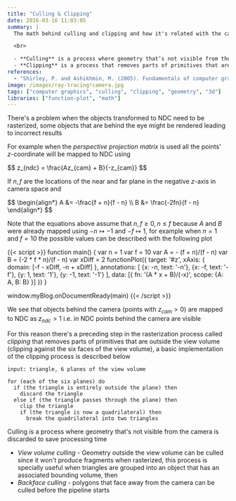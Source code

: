 ```yaml
---
title: "Culling & Clipping"
date: 2016-03-16 11:03:05
summary: |
  The math behind culling and clipping and how it's related with the camera and with what it sees.

  <br>

  - **Culling** is a process where geometry that’s not visible from the camera is discarded to save processing time.
  - **Clipping** is a process that removes parts of primitives that are outside the view volume (clipping against the six faces of the view volume).
references:
  - "Shirley, P. and Ashikhmin, M. (2005). Fundamentals of computer graphics. Wellesley, Mass.: AK Peters."
image: /images/ray-tracing!camera.jpg
tags: ["computer graphics", "culling", "clipping", "geometry", "3d"]
libraries: ["function-plot", "math"]
---
```


There's a problem when the objects transformed to NDC need to be rasterized, some objects that are behind the eye might be rendered leading to incorrect results

For example when the *perspective projection matrix* is used all the points' $z$-coordinate will be mapped to NDC using

<div>$$
z_{ndc} = \frac{Az_{cam} + B}{-z_{cam}}
$$</div>

If $n,f$ are the locations of the near and far plane in the negative $z$-axis in camera space and

<div>$$
\begin{align*}
A &= -\frac{f + n}{f - n} \\
B &= \frac{-2fn}{f - n}
\end{align*}
$$</div>

Note that the equations above assume that $n,f \geq 0, n \leq f$ because $A$ and $B$ were already mapped using $-n \mapsto -1$ and $-f \mapsto 1$, for example when $n = 1$ and $f = 10$ the possible values can be described with the following plot

<div id="z"></div>
{{< script >}}
function main() {
  var n = 1
  var f = 10
  var A = - (f + n)/(f - n)
  var B = (-2 * f * n)/(f - n)
  var xDiff = 2
  functionPlot({
    target: '#z',
    xAxis: { domain: [-f - xDiff, -n + xDiff] },
    annotations: [
      {x: -n, text: '-n'},
      {x: -f, text: '-f'},
      {y: 1, text: '1'},
      {y: -1, text: '-1'}
    ],
    data: [{
      fn: '(A * x + B)/(-x)',
      scope: {A: A, B: B}
    }]
  })
}

window.myBlog.onDocumentReady(main)
{{< /script >}}

We see that objects behind the camera (points with $z_{cam} > 0$) are mapped to NDC as $z_{ndc} > 1$ i.e. in NDC points behind the camera are visible

For this reason there's a preceding step in the rasterization process called *clipping* that removes parts of primitives that are outside the view volume (clipping against the six faces of the view volume), a basic implementation of the clipping process is described below

```plain
input: triangle, 6 planes of the view volume

for (each of the six planes) do
  if (the triangle is entirely outside the plane) then
    discard the triangle
  else if (the triangle passes through the plane) then
    clip the triangle
    if (the triangle is now a quadrilateral) then
      break the quadrilateral into two triangles
```

Culling is a process where geometry that's not visible from the camera is discarded to save processing time

- *View volume culling* - Geometry outside the view volume can be culled since it won't produce fragments when rasterized, this process is specially useful when triangles are grouped into an object that has an associated bounding volume, then
- *Backface culling* - polygons that face away from the camera can be culled before the pipeline starts


